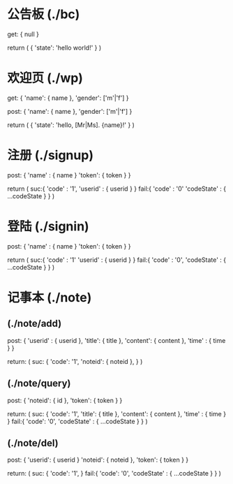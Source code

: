 # 公告板 (./bc)

get: {
  null
}

return (
  {
    'state': 'hello world!'
  }
)

# 欢迎页 (./wp)

get: {
  'name': { name },
  'gender': ['m'|'f']
}

post: {
  'name': { name },
  'gender': ['m'|'f']
}

return (
  {
    'state': 'hello, [Mr|Ms]. {name}!'
  }
)



# 注册 (./signup)

post: {
  'name' : { name }
  'token': { token }
}

return (
  suc:{
    'code' : '1',
    'userid' : { userid }
  }
  fail:{
    'code' : '0'
    'codeState' : { ...codeState }
  }
)



# 登陆 (./signin)

post: {
  'name' : { name }
  'token': { token }
}

return (
  suc:{
    'code' : '1'
    'userid' : { userid }
  }
  fail:{
    'code' : '0',
    'codeState' : { ...codeState }
  }
)


# 记事本 (./note)


## (./note/add)

post: {
  'userid' : { userid },
  'title': { title },
  'content': { content },
  'time' : { time }
}

return: (
  suc: {
    'code': '1',
    'noteid': { noteid },
  }
)


## (./note/query)

post: {
  'noteid': { id },
  'token': { token }
}

return: (
  suc: {
    'code': '1',
    'title': { title },
    'content': { content },
    'time' : { time }
  }
  fail:{
    'code': '0',
    'codeState' : { ...codeState }
  }
)


## (./note/del)

post: {
  'userid': { userid }
  'noteid': { noteid },
  'token': { token }
}

return: (
  suc: {
    'code': '1',
  }
  fail:{
    'code': '0',
    'codeState' : { ...codeState }
  }
)
